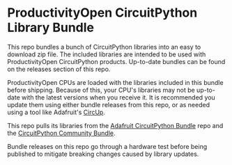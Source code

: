 # ProductivityOpen CircuitPython Library Bundle
This repo bundles a bunch of CircuitPython libraries into an easy to download zip file. The included libraries are intended to be used with ProductivityOpen CircuitPython products. Up-to-date bundles can be found on the releases section of this repo. 

ProductivityOpen CPUs are loaded with the libraries included in this bundle before shipping. Because of this, your CPU's libraries may not be up-to-date with the latest versions when you receive it. It is recommended you update them using either bundle releases from this repo, or as needed using a tool like Adafruit's [CircUp](https://github.com/adafruit/circup).

This repo pulls its libraries from the [Adafruit CircuitPython Bundle](https://github.com/adafruit/Adafruit_CircuitPython_Bundle) repo and the [CircuitPython Community Bundle](https://github.com/adafruit/CircuitPython_Community_Bundle).

Bundle releases on this repo go through a hardware test before being published to mitigate breaking changes caused by library updates.
